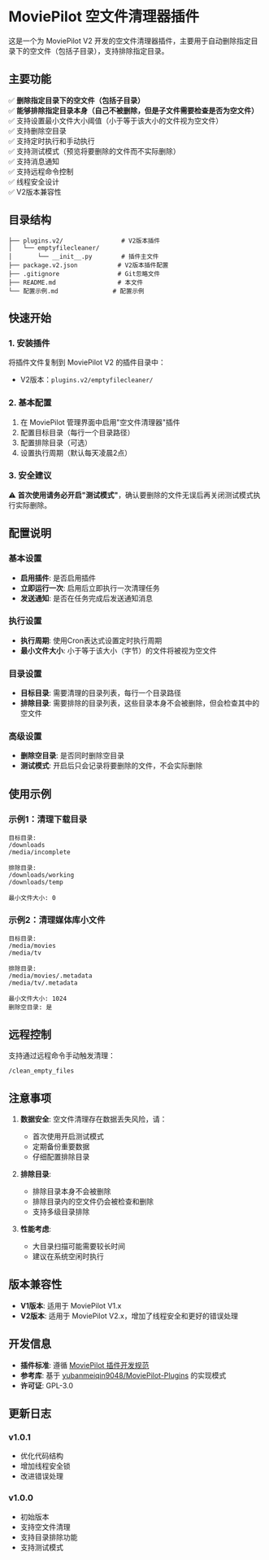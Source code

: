 # MoviePilot 空文件清理器插件

这是一个为 MoviePilot V2 开发的空文件清理器插件，主要用于自动删除指定目录下的空文件（包括子目录），支持排除指定目录。

## 主要功能

✅ **删除指定目录下的空文件（包括子目录）**  
✅ **能够排除指定目录本身（自己不被删除，但是子文件需要检查是否为空文件）**  
✅ 支持设置最小文件大小阈值（小于等于该大小的文件视为空文件）  
✅ 支持删除空目录  
✅ 支持定时执行和手动执行  
✅ 支持测试模式（预览将要删除的文件而不实际删除）  
✅ 支持消息通知  
✅ 支持远程命令控制  
✅ 线程安全设计  
✅ V2版本兼容性  

## 目录结构

```
├── plugins.v2/                # V2版本插件
│   └── emptyfilecleaner/
│       └── __init__.py        # 插件主文件
├── package.v2.json           # V2版本插件配置
├── .gitignore                # Git忽略文件
├── README.md                 # 本文件
└── 配置示例.md               # 配置示例
```

## 快速开始

### 1. 安装插件

将插件文件复制到 MoviePilot V2 的插件目录中：
- V2版本：`plugins.v2/emptyfilecleaner/`

### 2. 基本配置

1. 在 MoviePilot 管理界面中启用"空文件清理器"插件
2. 配置目标目录（每行一个目录路径）
3. 配置排除目录（可选）
4. 设置执行周期（默认每天凌晨2点）

### 3. 安全建议

⚠️ **首次使用请务必开启"测试模式"**，确认要删除的文件无误后再关闭测试模式执行实际删除。

## 配置说明

### 基本设置
- **启用插件**: 是否启用插件
- **立即运行一次**: 启用后立即执行一次清理任务
- **发送通知**: 是否在任务完成后发送通知消息

### 执行设置
- **执行周期**: 使用Cron表达式设置定时执行周期
- **最小文件大小**: 小于等于该大小（字节）的文件将被视为空文件

### 目录设置
- **目标目录**: 需要清理的目录列表，每行一个目录路径
- **排除目录**: 需要排除的目录列表，这些目录本身不会被删除，但会检查其中的空文件

### 高级设置
- **删除空目录**: 是否同时删除空目录
- **测试模式**: 开启后只会记录将要删除的文件，不会实际删除

## 使用示例

### 示例1：清理下载目录
```
目标目录:
/downloads
/media/incomplete

排除目录:
/downloads/working
/downloads/temp

最小文件大小: 0
```

### 示例2：清理媒体库小文件
```
目标目录:
/media/movies
/media/tv

排除目录:
/media/movies/.metadata
/media/tv/.metadata

最小文件大小: 1024
删除空目录: 是
```

## 远程控制

支持通过远程命令手动触发清理：
```
/clean_empty_files
```

## 注意事项

1. **数据安全**: 空文件清理存在数据丢失风险，请：
   - 首次使用开启测试模式
   - 定期备份重要数据
   - 仔细配置排除目录

2. **排除目录**: 
   - 排除目录本身不会被删除
   - 排除目录内的空文件仍会被检查和删除
   - 支持多级目录排除

3. **性能考虑**:
   - 大目录扫描可能需要较长时间
   - 建议在系统空闲时执行

## 版本兼容性

- **V1版本**: 适用于 MoviePilot V1.x
- **V2版本**: 适用于 MoviePilot V2.x，增加了线程安全和更好的错误处理

## 开发信息

- **插件标准**: 遵循 [MoviePilot 插件开发规范](https://github.com/jxxghp/MoviePilot-Plugins)
- **参考库**: 基于 [yubanmeiqin9048/MoviePilot-Plugins](https://github.com/yubanmeiqin9048/MoviePilot-Plugins) 的实现模式
- **许可证**: GPL-3.0

## 更新日志

### v1.0.1
- 优化代码结构
- 增加线程安全锁
- 改进错误处理

### v1.0.0
- 初始版本
- 支持空文件清理
- 支持目录排除功能
- 支持测试模式
